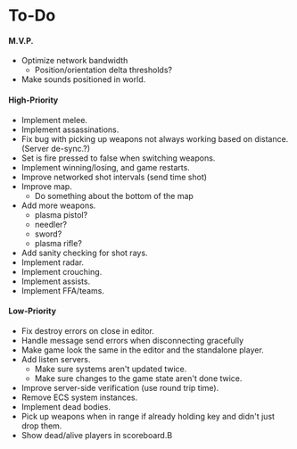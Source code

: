# To-Do

#### M.V.P.

* Optimize network bandwidth
  - Position/orientation delta thresholds?
* Make sounds positioned in world.

#### High-Priority

- Implement melee.
- Implement assassinations.
- Fix bug with picking up weapons not always working based on distance. (Server de-sync.?)
- Set is fire pressed to false when switching weapons.
- Implement winning/losing, and game restarts.
- Improve networked shot intervals (send time shot)
- Improve map.
  - Do something about the bottom of the map
- Add more weapons.
  - plasma pistol?
  - needler?
  - sword?
  - plasma rifle?
- Add sanity checking for shot rays.
- Implement radar.
- Implement crouching.
- Implement assists.
- Implement FFA/teams.

#### Low-Priority

- Fix destroy errors on close in editor.
- Handle message send errors when disconnecting gracefully
- Make game look the same in the editor and the standalone player.
- Add listen servers.
  - Make sure systems aren't updated twice.
  - Make sure changes to the game state aren't done twice.
- Improve server-side verification (use round trip time).
- Remove ECS system instances.
- Implement dead bodies.
- Pick up weapons when in range if already holding key and didn't just drop them.
- Show dead/alive players in scoreboard.B